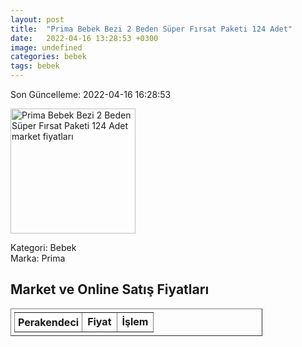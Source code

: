 ```yaml
---
layout: post
title:  "Prima Bebek Bezi 2 Beden Süper Fırsat Paketi 124 Adet"
date:   2022-04-16 13:28:53 +0300
image: undefined
categories: bebek
tags: bebek
---
```


Son Güncelleme: 2022-04-16 16:28:53

<img src="undefined" width="200" alt="Prima Bebek Bezi 2 Beden Süper Fırsat Paketi 124 Adet market fiyatları" />

Kategori: Bebek
<br />
Marka: Prima

<h2>Market ve Online Satış Fiyatları</h2>

<table border="1" style="padding: 5px;width:80%;">
  <tr>
    <td style="padding: 5px;"><strong>Perakendeci</strong></td>
    <td><strong>Fiyat</strong></td>
    <td><strong>İşlem</strong></td>
  </tr>
  
</table>
